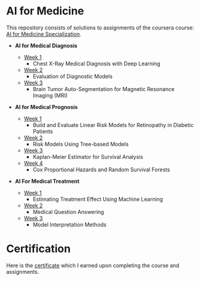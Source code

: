 # AI for Medicine

This repository consists of solutions to assignments of the coursera course: [AI for Medicine Specialization](https://www.coursera.org/specializations/ai-for-medicine).  

+ **AI for Medical Diagnosis**
  + [Week 1](AI%20for%20Medical%20Diagnosis/Week%201)
    + Chest X-Ray Medical Diagnosis with Deep Learning
  + [Week 2](AI%20for%20Medical%20Diagnosis/Week%202)
    + Evaluation of Diagnostic Models
  + [Week 3](AI%20for%20Medical%20Diagnosis/Week%203)
    + Brain Tumor Auto-Segmentation for Magnetic Resonance Imaging (MRI)  
    
+ **AI for Medical Prognosis**
  + [Week 1](AI%20for%20Medical%20Prognosis/Week%201)
    + Build and Evaluate Linear Risk Models for Retinopathy in Diabetic Patients
  + [Week 2](AI%20for%20Medical%20Prognosis/Week%202)
    + Risk Models Using Tree-based Models
  + [Week 3](AI%20for%20Medical%20Prognosis/Week%203)
    + Kaplan-Meier Estimator for Survival Analysis
  + [Week 4](AI%20for%20Medical%20Prognosis/Week%204)
    + Cox Proportional Hazards and Random Survival Forests  
    
+ **AI For Medical Treatment**
  + [Week 1](AI%20for%20Medical%20Treatment/Week%201)
    + Estimating Treatment Effect Using Machine Learning
  + [Week 2](AI%20for%20Medical%20Treatment/Week%202)
    + Medical Question Answering
  + [Week 3](AI%20for%20Medical%20Treatment/Week%203)
    + Model Interpretation Methods

# Certification
Here is the [certificate](certificate.pdf) which I earned upon completing the course and assignments.
